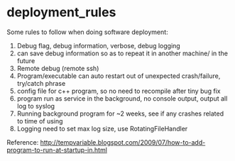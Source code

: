 # deployment_rules
Some rules to follow when doing software deployment:

1. Debug flag, debug information, verbose, debug logging
2. can save debug information so as to repeat it in another machine/ in the future
3. Remote debug (remote ssh)
4.  Program/executable can auto restart out of unexpected crash/failure, try/catch phrase
5.  config file for c++ program, so no need to recompile after tiny bug fix
6. program run as service in the background, no console output, output all log to syslog
7. Running background program for ~2 weeks, see if any crashes related to time of using
8. Logging need to set max log size, use RotatingFileHandler

Reference:
http://tempvariable.blogspot.com/2009/07/how-to-add-program-to-run-at-startup-in.html

